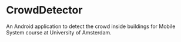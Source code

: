 # CrowdDetector
An Android application to detect the crowd inside buildings for Mobile System course at University of Amsterdam.

